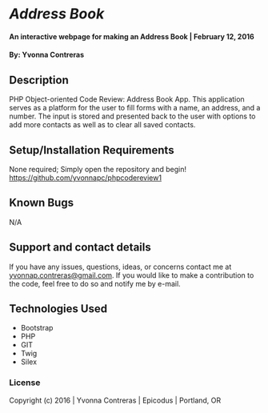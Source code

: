 # _Address Book_

#### An interactive webpage for making an Address Book | February 12, 2016

#### By: Yvonna Contreras

## Description

PHP Object-oriented Code Review: Address Book App. This application serves as a platform for the user to fill forms with a name, an address, and a number. The input is stored and presented back to the user with options to add more contacts as well as to clear all saved contacts. 

## Setup/Installation Requirements

None required; Simply open the repository and begin!
https://github.com/yvonnapc/phpcodereview1

## Known Bugs

N/A

## Support and contact details

If you have any issues, questions, ideas, or concerns contact me at yvonnap.contreras@gmail.com. If you would like to make a contribution to the code, feel free to do so and notify me by e-mail.

## Technologies Used

* Bootstrap
* PHP
* GIT
* Twig
* Silex

### License

Copyright (c) 2016  |  Yvonna Contreras  |  Epicodus  |  Portland, OR
